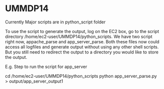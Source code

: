 UMMDP14
=======

Currently Major scripts are in python_script folder

To use the script to generate the output, log on the EC2 box,
go to the script directory /home/ec2-user/UMMDP14/python_scripts.
We have two script right now, appache_parse and app_server_parse.
Both these files now could access all logfiles and generate output
without using any other shell scripts. But you still need to redirect
the output to a directory you would like to store the output.

E.g.
Step to run the script for app_server

cd /home/ec2-user/UMMDP14/python_scripts
python app_server_parse.py > output/app_server_output1

